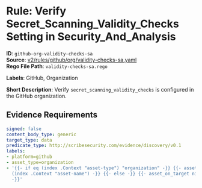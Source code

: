 # Rule: Verify Secret_Scanning_Validity_Checks Setting in Security_And_Analysis

**ID**: `github-org-validity-checks-sa`  
**Source**: [v2/rules/github/org/validity-checks-sa.yaml](https://github.com/scribe-public/sample-policies/v2/rules/github/org/validity-checks-sa.yaml)  
**Rego File Path**: `validity-checks-sa.rego`  

**Labels**: GitHub, Organization

**Short Description**: Verify `secret_scanning_validity_checks` is configured in the GitHub organization.

## Evidence Requirements

```yaml
signed: false
content_body_type: generic
target_type: data
predicate_type: http://scribesecurity.com/evidence/discovery/v0.1
labels:
- platform=github
- asset_type=organization
- '{{- if eq (index .Context "asset-type") "organization" -}} {{- asset_on_target
  (index .Context "asset-name") -}} {{- else -}} {{- asset_on_target nil -}} {{- end
  -}}'
```
